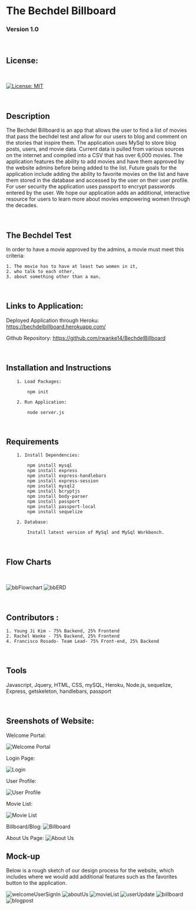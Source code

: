 # The Bechdel Billboard

### Version 1.0

<br>

## License:
<br>

[![License: MIT](https://img.shields.io/badge/License-MIT-yellow.svg)](https://opensource.org/licenses/MIT)

<br>

## Description 

The Bechdel Billboard is an app that allows the user to find a list of movies that pass the bechdel test and allow for our users to blog and comment on the stories that inspire them. The application uses MySql to store blog posts, users, and movie data. Current data is pulled from various sources on the internet and compiled into a CSV that has over 6,000 movies. The application features the ability to add movies and have them approved by the website admins before being added to the list. Future goals for the application include adding the ability to favorite movies on the list and have them stored in the database and accessed by the user on their user profile. For user security the application uses passport to encrypt passwords entered by the user. We hope our application adds an additional, interactive resource for users to learn more about movies empowering women through the decades.

<br>

## The Bechdel Test

In order to have a movie approved by the admins, a movie must meet this criteria:

    1. The movie has to have at least two women in it,
    2. who talk to each other,
    3. about something other than a man.

<br>

## Links to Application:

Deployed Application through Heroku: https://bechdelbillboard.herokuapp.com/

Github Repository: https://github.com/rwanke14/BechdelBillboard

<br>

## Installation and Instructions

        1. Load Packages:

            npm init

        2. Run Application:

            node server.js
<br>

## Requirements

        1. Install Dependencies:

            npm install mysql
            npm install express
            npm install express-handlebars
            npm install express-session
            npm install mysql2
            npm install bcryptjs
            npm install body-parser
            npm install passport
            npm install passport-local
            npm install sequelize

        2. Database:

            Install latest version of MySql and MySql Workbench.

<br>

## Flow Charts

<br>

![bbFlowchart](./mockup/bbFlowchart.png)
![bbERD](./mockup/ERDBB.png)

<br>

## Contributors :

    1. Young Ji Kim - 75% Backend, 25% Frontend
    2. Rachel Wanke - 75% Backend, 25% Frontend
    4. Francisco Rosado- Team Lead- 75% Front-end, 25% Backend

<br>

## Tools

Javascript, Jquery, HTML, CSS, mySQL, Heroku, Node.js, sequelize, Express, getskeleton, handlebars, passport

<br>

## Sreenshots of Website:

Welcome Portal:

![Welcome Portal](./mockup/welcomepage.png)

Login Page:

![Login](./mockup/Login.png)

User Profile:

![User Profile](./mockup/User.png)

Movie List:

![Movie List](./mockup/Movies.png)

Billboard/Blog:
![Billboard](./mockup/Blog.png)

About Us Page:
![About Us](./mockup/About.png)


## Mock-up

Below is a rough sketch of our design process for the website, which includes where we would add additional features such as the favorites button to the application.

![welcomeUserSignIn](./mockup/welcomeUserSignIn.png)
![aboutUs](./mockup/aboutUs.png)
![movieList](./mockup/movieList.png)
![userUpdate](./mockup/userUpdate.png)
![billboard](./mockup/billboard.png)
![blogpost](./mockup/blogpost.png)



